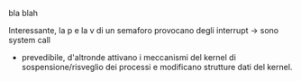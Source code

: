 bla blah

Interessante, la p e la v di un semaforo provocano degli interrupt -> sono system call
- prevedibile, d'altronde attivano i meccanismi del kernel di sospensione/risveglio dei processi e modificano strutture dati del kernel.